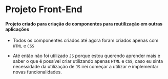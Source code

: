 # Projeto Front-End

#### Projeto criado para criação de componentes para reutilização em outras aplicações

 - Todos os componentes criados até agora foram criados apenas com `HTML` e `CSS`
 
 - Até então não foi utilizado `JS` porque estou querendo aprender mais e saber o que é possível criar utilizando apenas `HTML` e `CSS`, caso eu sinta necessidade da utilização de `JS` irei começar a utilizar e implementar novas funcionalidades.